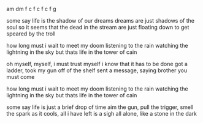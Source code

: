 am dm f
c f c f c f g

some say life is the shadow of our dreams
dreams are just shadows of the soul
so it seems that the dead in the stream
are just floating down to get speared by the troll

how long must i wait to meet my doom
listening to the rain
watching the lightning in the sky
but thats life in the tower of cain

oh myself, myself, i must trust myself
i know that it has to be done
got a ladder, took my gun off of the shelf
sent a message, saying brother you must come

how long must i wait to meet my doom
listening to the rain
watching the lightning in the sky
but thats life in the tower of cain

some say life is just a brief drop of time
aim the gun, pull the trigger, smell the spark
as it cools, all i have left is a sigh
all alone, like a stone in the dark

